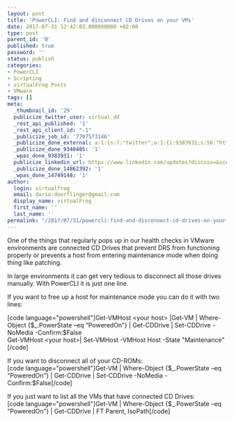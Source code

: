 ```yaml
---
layout: post
title: 'PowerCLI: Find and disconnect CD Drives on your VMs'
date: 2017-07-31 12:42:03.000000000 +02:00
type: post
parent_id: '0'
published: true
password: ''
status: publish
categories:
- PowerCLI
- Scripting
- virtualFrog Posts
- VMware
tags: []
meta:
  _thumbnail_id: '29'
  publicize_twitter_user: virtual_dd
  _rest_api_published: '1'
  _rest_api_client_id: "-1"
  _publicize_job_id: '7707573146'
  _publicize_done_external: a:1:{s:7:"twitter";a:1:{i:9383931;s:56:"https://twitter.com/virtual_dd/status/891972222625226753";}}
  _publicize_done_9340485: '1'
  _wpas_done_9383931: '1'
  publicize_linkedin_url: https://www.linkedin.com/updates?discuss=&scope=391645417&stype=M&topic=6297737914637914112&type=U&a=tyZV
  _publicize_done_14862392: '1'
  _wpas_done_14749148: '1'
author:
  login: virtualfrog
  email: dario.doerflinger@gmail.com
  display_name: virtualFrog
  first_name: ''
  last_name: ''
permalink: "/2017/07/31/powercli-find-and-disconnect-cd-drives-on-your-vms/"
---
```

One of the things that regularly pops up in our health checks in VMware environments are connected CD Drives that prevent DRS from functioning properly or prevents a host from entering maintenance mode when doing thing like patching.

In large environments it can get very tedious to disconnect all those drives manually. With PowerCLI it is just one line.

<!--more-->

If you want to free up a host for maintenance mode you can do it with two lines:

[code language="powershell"]Get-VMHost \<your host\> |Get-VM | Where-Object {$\_.PowerState –eq “PoweredOn”} | Get-CDDrive | Set-CDDrive -NoMedia -Confirm:$False  
Get-VMHost \<your host\>| Set-VMHost -VMHost Host -State "Maintenance"[/code]

If you want to disconnect all of your CD-ROMs:  
[code language="powershell"]Get-VM | Where-Object {$\_.PowerState –eq “PoweredOn”} | Get-CDDrive | Set-CDDrive -NoMedia -Confirm:$False[/code]

If you just want to list all the VMs that have connected CD Drives:  
[code language="powershell"]Get-VM | Where-Object {$\_.PowerState –eq “PoweredOn”} | Get-CDDrive | FT Parent, IsoPath[/code]

